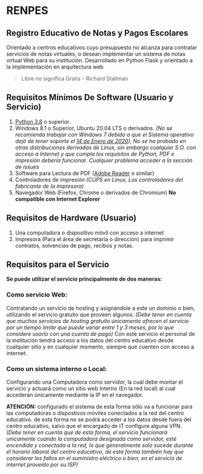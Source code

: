 # **RENPES**
## **Registro Educativo de Notas y Pagos Escolares**

Orientado a centros educativos cuyo presupuesto no alcanza para contratar servicios de notas virtuales, o desean implementar un sistema de notas virtual Web para su institución. Desarrollado en Python Flask y orientado a la implementación en arquitectura web
 >Libre no significa Gratis - Richard Stallman

## Requisitos Mínimos De Software **(Usuario y Servicio)**
1. [Python 3.8](https://www.python.org/downloads/)  o superior.
2. Windows 8.1 o Superior, Ubuntu 20.04 LTS o derivados.   _(No se recomienda trabajar con Windows 7 debido a que el Sistema operativo dejó de tener soporte el [14 de Enero de 2020](https://www.microsoft.com/es-ar/windows/windows-7-end-of-life-support-information)), No se ha probado en otras distribuciones derivadas de Linux, sin embargo cualquier S.O. con acceso a Internet y que cumpla los requisitos de Python, PDF e impresión debería funcionar. Cualquier problema acceder a la sección de issues_
3. Software para Lectura de PDF ([Adobe Reader](https://get.adobe.com/es/reader/) o similar)
4. Controladores de impresión _(CUPS en Linux, Los controladores del fabricante de la impresora)_
5. Navegador Web (Firefox, Chrome o derivados de Chromium) **No compatible con Internet Explorer**

## Requisitos de Hardware **(Usuario)**
1. Una computadora o dispositivo móvil con acceso a internet
2. Impresora (Para el área de secretaría o dirección) para imprimir contratos, solvencias de pago, recibos y notas.

## Requisitos para el Servicio
**Se puede utilizar el servicio principalmente de dos maneras:**
### **Como servicio Web:**
Contratando un servicio de hosting y asignándole a este un dominio o bien, utilizando el servicio gratuito que proveen algunos. _(Debe tener en cuenta que muchos servicios de hosting gratuito únicamente ofrecen el servicio por un tiempo límite que puede variar entre 1 y 3 meses, por lo que considere usarlo con una cuenta de pago)_ Con este servicio el personal de la institución tendrá acceso a los datos del centro educativo desde cualquier sitio y en cualquier momento, siempre que cuenten con acceso a internet.
### **Como un sistema interno o Local:**
Configurando una Computadora como servidor, la cual debe montar el servicio y actuará como un sitio web Interno (En la red local) al cual accederán únicamente mediante la IP en el navegador. 

**ATENCIÓN:** configurado el sistema de esta forma sólo va a funcionar para las computadoras o dispostivos móviles conectados a la red del centro educativo. de esta forma no se podrá acceder a los datos desde fuera del centro educativo, salvo que el encargado de IT configure alguna VPN. _(Debe tener en cuenta que de esta forma, el servicio funcionará unicamente cuando la computadora designada como servidor, esté encendida y conectada a la red, lo que generalmente solo sucede durante el horario laboral del centro educativo, de esta forma también hay que considerar los fallos en el suministro eléctrico o bien, en el servicio de internet proveído por su ISP)_

